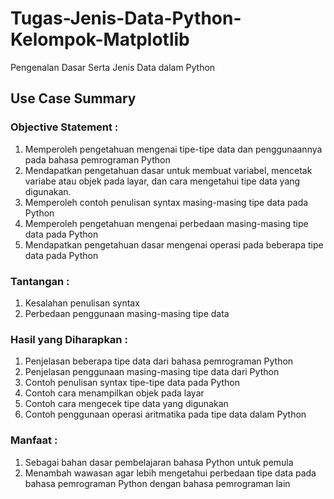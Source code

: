 # Tugas-Jenis-Data-Python-Kelompok-Matplotlib
Pengenalan Dasar Serta Jenis Data dalam Python

## Use Case Summary
### Objective Statement :
1. Memperoleh pengetahuan mengenai tipe-tipe data dan penggunaannya pada bahasa pemrograman Python
2. Mendapatkan pengetahuan dasar untuk membuat variabel, mencetak variabe atau objek pada layar, dan cara mengetahui tipe data yang digunakan.
3. Memperoleh contoh penulisan syntax masing-masing tipe data pada Python
4. Memperoleh pengetahuan mengenai perbedaan masing-masing tipe data pada Python
5. Mendapatkan pengetahuan dasar mengenai operasi pada beberapa tipe data pada Python

### Tantangan :
1. Kesalahan penulisan syntax 
2. Perbedaan penggunaan masing-masing tipe data

### Hasil yang Diharapkan :
1. Penjelasan beberapa tipe data dari bahasa pemrograman Python
2. Penjelasan penggunaan masing-masing tipe data dari Python
3. Contoh penulisan syntax tipe-tipe data pada Python
4. Contoh cara menampilkan objek pada layar
5. Contoh cara mengecek tipe data yang digunakan
6. Contoh penggunaan operasi aritmatika pada tipe data dalam Python

### Manfaat :
1. Sebagai bahan dasar pembelajaran bahasa Python untuk pemula
2. Menambah wawasan agar lebih mengetahui perbedaan tipe data pada bahasa pemrograman Python dengan bahasa pemrograman lain
